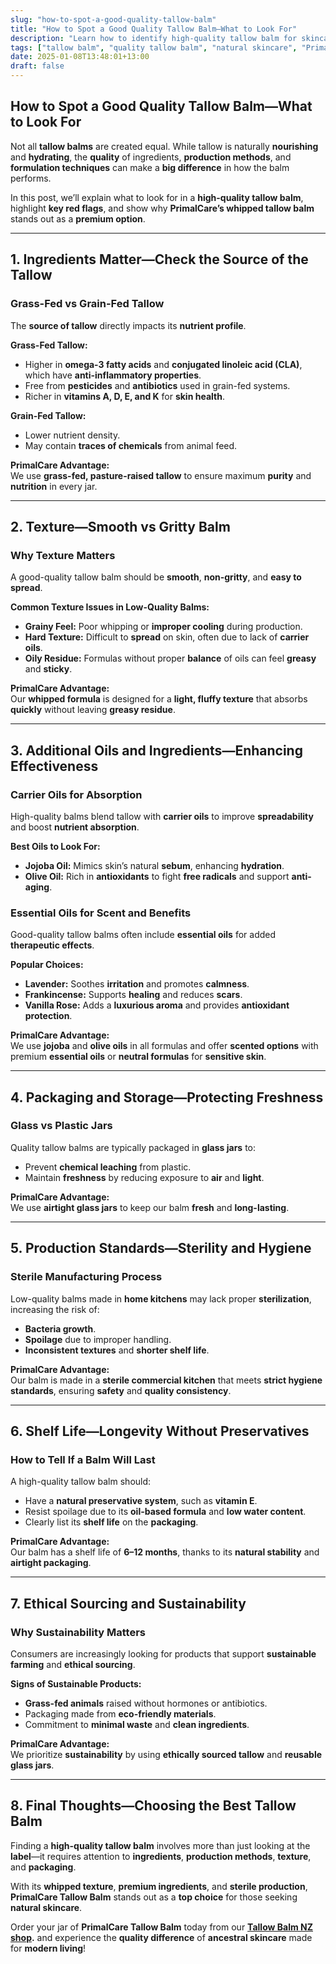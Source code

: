 ```yaml
---
slug: "how-to-spot-a-good-quality-tallow-balm"
title: "How to Spot a Good Quality Tallow Balm—What to Look For"
description: "Learn how to identify high-quality tallow balm for skincare. Discover key ingredients, textures, and production standards that set premium balms like PrimalCare apart."
tags: ["tallow balm", "quality tallow balm", "natural skincare", "PrimalCare"]
date: 2025-01-08T13:48:01+13:00
draft: false
---
```


## How to Spot a Good Quality Tallow Balm—What to Look For  
Not all **tallow balms** are created equal. While tallow is naturally **nourishing** and **hydrating**, the **quality** of ingredients, **production methods**, and **formulation techniques** can make a **big difference** in how the balm performs.  

In this post, we’ll explain what to look for in a **high-quality tallow balm**, highlight **key red flags**, and show why **PrimalCare’s whipped tallow balm** stands out as a **premium option**.  

---

## **1. Ingredients Matter—Check the Source of the Tallow**  
### **Grass-Fed vs Grain-Fed Tallow**  
The **source of tallow** directly impacts its **nutrient profile**.  

**Grass-Fed Tallow:**  
- Higher in **omega-3 fatty acids** and **conjugated linoleic acid (CLA)**, which have **anti-inflammatory properties**.  
- Free from **pesticides** and **antibiotics** used in grain-fed systems.  
- Richer in **vitamins A, D, E, and K** for **skin health**.  

**Grain-Fed Tallow:**  
- Lower nutrient density.  
- May contain **traces of chemicals** from animal feed.  

**PrimalCare Advantage:**  
We use **grass-fed, pasture-raised tallow** to ensure maximum **purity** and **nutrition** in every jar.  

---

## **2. Texture—Smooth vs Gritty Balm**  
### **Why Texture Matters**  
A good-quality tallow balm should be **smooth**, **non-gritty**, and **easy to spread**.  

**Common Texture Issues in Low-Quality Balms:**  
- **Grainy Feel:** Poor whipping or **improper cooling** during production.  
- **Hard Texture:** Difficult to **spread** on skin, often due to lack of **carrier oils**.  
- **Oily Residue:** Formulas without proper **balance** of oils can feel **greasy** and **sticky**.  

**PrimalCare Advantage:**  
Our **whipped formula** is designed for a **light, fluffy texture** that absorbs **quickly** without leaving **greasy residue**.  

---

## **3. Additional Oils and Ingredients—Enhancing Effectiveness**  
### **Carrier Oils for Absorption**  
High-quality balms blend tallow with **carrier oils** to improve **spreadability** and boost **nutrient absorption**.  

**Best Oils to Look For:**  
- **Jojoba Oil:** Mimics skin’s natural **sebum**, enhancing **hydration**.  
- **Olive Oil:** Rich in **antioxidants** to fight **free radicals** and support **anti-aging**.  

### **Essential Oils for Scent and Benefits**  
Good-quality tallow balms often include **essential oils** for added **therapeutic effects**.  

**Popular Choices:**  
- **Lavender:** Soothes **irritation** and promotes **calmness**.  
- **Frankincense:** Supports **healing** and reduces **scars**.  
- **Vanilla Rose:** Adds a **luxurious aroma** and provides **antioxidant protection**.  

**PrimalCare Advantage:**  
We use **jojoba** and **olive oils** in all formulas and offer **scented options** with premium **essential oils** or **neutral formulas** for **sensitive skin**.  

---

## **4. Packaging and Storage—Protecting Freshness**  
### **Glass vs Plastic Jars**  
Quality tallow balms are typically packaged in **glass jars** to:  
- Prevent **chemical leaching** from plastic.  
- Maintain **freshness** by reducing exposure to **air** and **light**.  

**PrimalCare Advantage:**  
We use **airtight glass jars** to keep our balm **fresh** and **long-lasting**.  

---

## **5. Production Standards—Sterility and Hygiene**  
### **Sterile Manufacturing Process**  
Low-quality balms made in **home kitchens** may lack proper **sterilization**, increasing the risk of:  
- **Bacteria growth**.  
- **Spoilage** due to improper handling.  
- **Inconsistent textures** and **shorter shelf life**.  

**PrimalCare Advantage:**  
Our balm is made in a **sterile commercial kitchen** that meets **strict hygiene standards**, ensuring **safety** and **quality consistency**.  

---

## **6. Shelf Life—Longevity Without Preservatives**  
### **How to Tell If a Balm Will Last**  
A high-quality tallow balm should:  
- Have a **natural preservative system**, such as **vitamin E**.  
- Resist spoilage due to its **oil-based formula** and **low water content**.  
- Clearly list its **shelf life** on the **packaging**.  

**PrimalCare Advantage:**  
Our balm has a shelf life of **6–12 months**, thanks to its **natural stability** and **airtight packaging**.  

---

## **7. Ethical Sourcing and Sustainability**  
### **Why Sustainability Matters**  
Consumers are increasingly looking for products that support **sustainable farming** and **ethical sourcing**.  

**Signs of Sustainable Products:**  
- **Grass-fed animals** raised without hormones or antibiotics.  
- Packaging made from **eco-friendly materials**.  
- Commitment to **minimal waste** and **clean ingredients**.  

**PrimalCare Advantage:**  
We prioritize **sustainability** by using **ethically sourced tallow** and **reusable glass jars**.  

---

## **8. Final Thoughts—Choosing the Best Tallow Balm**  
Finding a **high-quality tallow balm** involves more than just looking at the **label**—it requires attention to **ingredients**, **production methods**, **texture**, and **packaging**.  

With its **whipped texture**, **premium ingredients**, and **sterile production**, **PrimalCare Tallow Balm** stands out as a **top choice** for those seeking **natural skincare**.  

Order your jar of **PrimalCare Tallow Balm** today from our **[Tallow Balm NZ shop](https://primalpantry.co.nz/shop/products/tallow-skin/).** and experience the **quality difference** of **ancestral skincare** made for **modern living**!  
